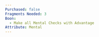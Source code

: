 ```yaml
---
Purchased: false
Fragments Needed: 3
Boon:
  - Make all Mental Checks with Advantage
Attribute: Mental
---
```

